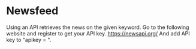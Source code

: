 # Newsfeed
Using an API retrieves the news on the given keyword.
Go to the following website and register to get your API key.
https://newsapi.org/
And add API key to "apikey = ".
